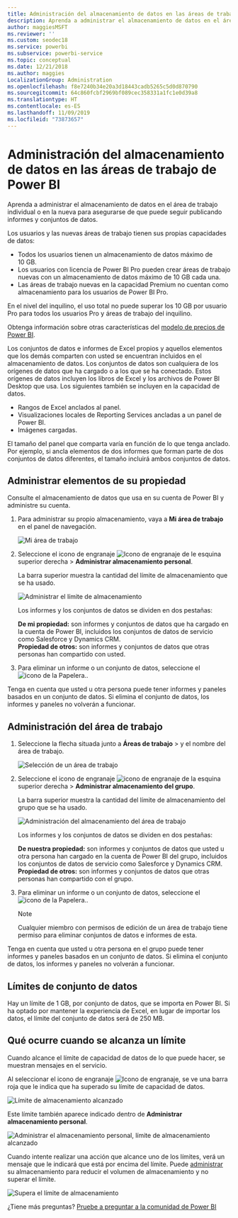 ```yaml
---
title: Administración del almacenamiento de datos en las áreas de trabajo
description: Aprenda a administrar el almacenamiento de datos en el área de trabajo individual o en la nueva para asegurarse de que puede seguir publicando informes y conjuntos de datos.
author: maggiesMSFT
ms.reviewer: ''
ms.custom: seodec18
ms.service: powerbi
ms.subservice: powerbi-service
ms.topic: conceptual
ms.date: 12/21/2018
ms.author: maggies
LocalizationGroup: Administration
ms.openlocfilehash: f8e7240b34e20a3d18443cadb5265c5d0d870790
ms.sourcegitcommit: 64c860fcbf2969bf089cec358331a1fc1e0d39a8
ms.translationtype: HT
ms.contentlocale: es-ES
ms.lasthandoff: 11/09/2019
ms.locfileid: "73873657"
---
```

# <a name="manage-data-storage-in-power-bi-workspaces"></a>Administración del almacenamiento de datos en las áreas de trabajo de Power BI

Aprenda a administrar el almacenamiento de datos en el área de trabajo individual o en la nueva para asegurarse de que puede seguir publicando informes y conjuntos de datos.

Los usuarios y las nuevas áreas de trabajo tienen sus propias capacidades de datos:

* Todos los usuarios tienen un almacenamiento de datos máximo de 10 GB.
* Los usuarios con licencia de Power BI Pro pueden crear áreas de trabajo nuevas con un almacenamiento de datos máximo de 10 GB cada una.
* Las áreas de trabajo nuevas en la capacidad Premium no cuentan como almacenamiento para los usuarios de Power BI Pro.

En el nivel del inquilino, el uso total no puede superar los 10 GB por usuario Pro para todos los usuarios Pro y áreas de trabajo del inquilino.

Obtenga información sobre otras características del [modelo de precios de Power BI](https://powerbi.microsoft.com/pricing).

Los conjuntos de datos e informes de Excel propios y aquellos elementos que los demás comparten con usted se encuentran incluidos en el almacenamiento de datos. Los conjuntos de datos son cualquiera de los orígenes de datos que ha cargado o a los que se ha conectado. Estos orígenes de datos incluyen los libros de Excel y los archivos de Power BI Desktop que usa. Los siguientes también se incluyen en la capacidad de datos.

* Rangos de Excel anclados al panel.
* Visualizaciones locales de Reporting Services ancladas a un panel de Power BI.
* Imágenes cargadas.

El tamaño del panel que comparta varía en función de lo que tenga anclado. Por ejemplo, si ancla elementos de dos informes que forman parte de dos conjuntos de datos diferentes, el tamaño incluirá ambos conjuntos de datos.

<a name="manage"/>

## <a name="manage-items-you-own"></a>Administrar elementos de su propiedad

Consulte el almacenamiento de datos que usa en su cuenta de Power BI y administre su cuenta.

1. Para administrar su propio almacenamiento, vaya a **Mi área de trabajo** en el panel de navegación.
   
    ![Mi área de trabajo](media/service-admin-manage-your-data-storage-in-power-bi/pbi_myworkspace.png)
2. Seleccione el icono de engranaje ![Icono de engranaje](media/service-admin-manage-your-data-storage-in-power-bi/pbi_gearicon.png) de le esquina superior derecha \> **Administrar almacenamiento personal**.
   
    La barra superior muestra la cantidad del límite de almacenamiento que se ha usado.
   
    ![Administrar el límite de almacenamiento](media/service-admin-manage-your-data-storage-in-power-bi/pbi_persnlstorage.png)
   
    Los informes y los conjuntos de datos se dividen en dos pestañas:
   
    **De mi propiedad:** son informes y conjuntos de datos que ha cargado en la cuenta de Power BI, incluidos los conjuntos de datos de servicio como Salesforce y Dynamics CRM.  
    **Propiedad de otros:** son informes y conjuntos de datos que otras personas han compartido con usted.
1. Para eliminar un informe o un conjunto de datos, seleccione el ![icono de la Papelera.](media/service-admin-manage-your-data-storage-in-power-bi/pbi_deleteicon.png).

Tenga en cuenta que usted u otra persona puede tener informes y paneles basados en un conjunto de datos. Si elimina el conjunto de datos, los informes y paneles no volverán a funcionar.

## <a name="manage-your-workspace"></a>Administración del área de trabajo
1. Seleccione la flecha situada junto a **Áreas de trabajo** \> y el nombre del área de trabajo.
   
    ![Selección de un área de trabajo](media/service-admin-manage-your-data-storage-in-power-bi/pbi_groupworkspaces.png)
2. Seleccione el icono de engranaje ![icono de engranaje](media/service-admin-manage-your-data-storage-in-power-bi/pbi_gearicon.png) de la esquina superior derecha \> **Administrar almacenamiento del grupo**.
   
    La barra superior muestra la cantidad del límite de almacenamiento del grupo que se ha usado.
   
    ![Administración del almacenamiento del área de trabajo](media/service-admin-manage-your-data-storage-in-power-bi/pbi_groupstorage.png)
   
    Los informes y los conjuntos de datos se dividen en dos pestañas:
   
    **De nuestra propiedad:** son informes y conjuntos de datos que usted u otra persona han cargado en la cuenta de Power BI del grupo, incluidos los conjuntos de datos de servicio como Salesforce y Dynamics CRM.
    **Propiedad de otros:** son informes y conjuntos de datos que otras personas han compartido con el grupo.
3. Para eliminar un informe o un conjunto de datos, seleccione el ![icono de la Papelera.](media/service-admin-manage-your-data-storage-in-power-bi/pbi_deleteicon.png).
   
   > [!NOTE]
   > Cualquier miembro con permisos de edición de un área de trabajo tiene permiso para eliminar conjuntos de datos e informes de esta.
   > 
   > 

Tenga en cuenta que usted u otra persona en el grupo puede tener informes y paneles basados en un conjunto de datos. Si elimina el conjunto de datos, los informes y paneles no volverán a funcionar.

## <a name="dataset-limits"></a>Límites de conjunto de datos
Hay un límite de 1 GB, por conjunto de datos, que se importa en Power BI. Si ha optado por mantener la experiencia de Excel, en lugar de importar los datos, el límite del conjunto de datos será de 250 MB.

## <a name="what-happens-when-you-reach-a-limit"></a>Qué ocurre cuando se alcanza un límite
Cuando alcance el límite de capacidad de datos de lo que puede hacer, se muestran mensajes en el servicio. 

Al seleccionar el icono de engranaje ![Icono de engranaje](media/service-admin-manage-your-data-storage-in-power-bi/pbi_gearicon.png), se ve una barra roja que le indica que ha superado su límite de capacidad de datos.

![Límite de almacenamiento alcanzado](media/service-admin-manage-your-data-storage-in-power-bi/manage-storage-limit.png)

Este límite también aparece indicado dentro de **Administrar almacenamiento personal**.

 ![Administrar el almacenamiento personal, límite de almacenamiento alcanzado](media/service-admin-manage-your-data-storage-in-power-bi/manage-storage-limit2.png)

 Cuando intente realizar una acción que alcance uno de los límites, verá un mensaje que le indicará que está por encima del límite. Puede [administrar](#manage) su almacenamiento para reducir el volumen de almacenamiento y no superar el límite.

 ![Supera el límite de almacenamiento](media/service-admin-manage-your-data-storage-in-power-bi/powerbi-pro-over-limit.png)

 ¿Tiene más preguntas? [Pruebe a preguntar a la comunidad de Power BI](https://community.powerbi.com/)

